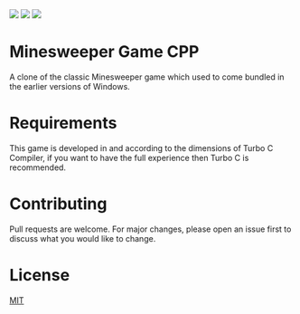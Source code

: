 <a href="https://discord.com/users/626431307852808220" alt="Contributors">
        <img src="https://img.shields.io/badge/Discord-7289DA?style=for-the-badge&logo=discord&logoColor=white" /></a>
        
<a href="mailto:me@harshalkulkarni.in?subject=Contact" alt="Contact me on Gmail">
        <img src="https://img.shields.io/badge/Gmail-D14836?style=for-the-badge&logo=gmail&logoColor=white" /></a>
        
<a href="https://www.linkedin.com/in/harshal-05/" alt="LinkedIn">
        <img src="https://img.shields.io/badge/LinkedIn-0077B5?style=for-the-badge&logo=linkedin&logoColor=white" /></a>


# Minesweeper Game CPP
 A clone of the classic Minesweeper game which used to come bundled in the earlier versions of Windows.

# Requirements
 This game is developed in and according to the dimensions of Turbo C Compiler, if you want to have the full experience then Turbo C is recommended.

# Contributing
Pull requests are welcome. For major changes, please open an issue first to discuss what you would like to change.

# License
[MIT](https://choosealicense.com/licenses/mit/)
